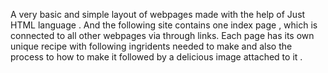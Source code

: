 A very basic and simple layout of webpages made with the help of Just HTML language .
And the following site contains one index page , which is connected to all other webpages via through links.
Each page has its own unique recipe with following ingridents needed to make and also the process to how to make it followed by a delicious image attached to it .
